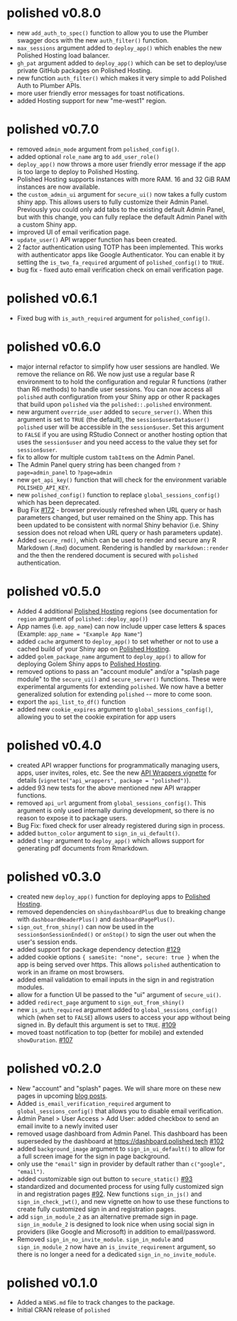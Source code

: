 # polished v0.8.0

- new `add_auth_to_spec()` function to allow you to use the Plumber swagger docs with the new
`auth_filter()` function.
- `max_sessions` argument added to `deploy_app()` which enables the new Polished Hosting load balancer.
- `gh_pat` argument added to `deploy_app()` which can be set to deploy/use private GitHub
packages on Polished Hosting.
- new function `auth_filter()` which makes it very simple to add Polished Auth to
Plumber APIs.
- more user friendly error messages for toast notifications.
- added Hosting support for new "me-west1" region.

# polished v0.7.0

* removed `admin_mode` argument from `polished_config()`.
* added optional `role_name` arg to `add_user_role()`
* `deploy_app()` now throws a more user friendly error message if the app is too large to deploy to Polished Hosting.
* Polished Hosting supports instances with more RAM.  16 and 32 GiB RAM instances are now available.
* the `custom_admin_ui` argument for `secure_ui()` now takes a fully custom shiny app.  This allows users to fully customize their Admin Panel.  Previously you could only add tabs to the existing default Admin Panel, but with this change, you can fully replace the default Admin Panel with a custom Shiny app.
* improved UI of email verification page.
* `update_user()` API wrapper function has been created.
* 2 factor authentication using TOTP has been implemented.  This works with authenticator apps like Google Authenticator.  You can enable it by setting the `is_two_fa_required` argument of `polished_config()` to `TRUE`.
* bug fix - fixed auto email verification check on email verification page.

# polished v0.6.1

* Fixed bug with `is_auth_required` argument for `polished_config()`.

# polished v0.6.0

* major internal refactor to simplify how user sessions are handled.  We remove the reliance
on R6. We now just use a regular base R environment to to hold the configuration and regular R functions (rather than R6 methods) to handle user sessions.  You can now access all `polished` auth configuration from your Shiny app
or other R packages that build upon `polished` via the `polished::.polished` environment. 
* new argument `override_user` added to `secure_server()`. When this argument is set
to `TRUE` (the default), the `session$userData$user()` `polished` user will be accessible in
the `session$user`.  Set this argument to `FALSE` if you are using RStudio Connect or another hosting option that uses the `session$user` and you need access to the value they set for `session$user`. 
* fix to allow for multiple custom `tabItem`s on the Admin Panel.
* The Admin Panel query string has been changed from `?page=admin_panel` to `?page=admin`
* new `get_api_key()` function that will check for the environment variable `POLISHED_API_KEY`.
* new `polished_config()` function to replace `global_sessions_config()` which has been 
deprecated.
* Bug Fix [#172](https://github.com/Tychobra/polished/issues/172) - browser previously refreshed when URL query or hash parameters changed, but user remained on the Shiny app.  This has been updated to be consistent with normal Shiny behavior (i.e. Shiny session does not reload when URL query or hash parameters update).
* Added `secure_rmd()`, which can be used to render and secure any R Markdown (`.Rmd`) document. Rendering is handled by `rmarkdown::render` and the then the rendered document is secured with `polished` authentication.

# polished v0.5.0

* Added 4 additional [Polished Hosting](https://polished.tech/docs/04-hosting-deploy-app) regions (see documentation for `region` argument of `polished::deploy_app()`)
* App names (i.e. `app_name`) can now include upper case letters & spaces (Example: `app_name = "Example App Name"`)
* added `cache` argument to `deploy_app()` to set whether or not to use a cached build of your Shiny
app on [Polished Hosting](https://polished.tech/docs/04-hosting-deploy-app).
* added `golem_package_name` argument to `deploy_app()` to allow for deploying Golem Shiny apps
to [Polished Hosting](https://polished.tech/docs/04-hosting-deploy-app).
* removed options to pass an "account module" and/or a "splash page module" to the `secure_ui()` and
`secure_server()` functions.  These were experimental arguments for extending `polished`. We now have a better generalized solution for extending `polished` -- more to come soon.
* export the `api_list_to_df()` function
* added new `cookie_expires` argument to `global_sessions_config()`, allowing you to set the cookie expiration for app users

# polished v0.4.0

* created API wrapper functions for programmatically managing users, apps, user invites,
roles, etc.  See the new [API Wrappers vignette](https://cran.r-project.org/package=polished/vignettes/api_wrappers.html) for details (`vignette("api_wrappers", package = "polished")`).
* added 93 new tests for the above mentioned new API wrapper functions.
* removed `api_url` argument from `global_sessions_config()`.  This argument is only used
internally during development, so there is no reason to expose it to package users.
* Bug Fix: fixed check for user already registered during sign in process.
* added `button_color` argument to `sign_in_ui_default()`.
* added `tlmgr` argument to `deploy_app()` which allows support for generating pdf documents from 
Rmarkdown.

# polished v0.3.0

* created new `deploy_app()` function for deploying apps to [Polished Hosting](https://polished.tech/docs/04-hosting-deploy-app).
* removed dependencies on `shinydashboardPlus` due to breaking change with `dashboardHeaderPlus()` and `dashboardPagePlus()`.
* `sign_out_from_shiny()` can now be used in the `session$onSessionEnded()` or `onStop()` to sign the user
out when the user's session ends.
* added support for package dependency detection [#129](https://github.com/Tychobra/polished/pull/129)
* added cookie options `{ sameSite: "none", secure: true }` when the app is being served over https.  This allows `polished` authentication to work in an iframe on most browsers.
* added email validation to email inputs in the sign in and registration modules. 
* allow for a function UI be passed to the "ui" argument of `secure_ui()`.
* added `redirect_page` argument to `sign_out_from_shiny()`
* new `is_auth_required` argument added to `global_sessions_config()` which (when set to `FALSE`) allows users to access your app without being signed in.  By default this argument is set to `TRUE`. [#109](https://github.com/Tychobra/polished/pull/109)
* moved toast notification to top (better for mobile) and extended `showDuration`. [#107](https://github.com/Tychobra/polished/pull/107)

# polished v0.2.0

* New "account" and "splash" pages.  We will share more on these new pages in upcoming [blog posts](https://www.tychobra.com/posts/). 
* Added `is_email_verification_required` argument to `global_sessions_config()` that allows you to disable email verification.
* Admin Panel > User Access > Add User: added checkbox to send an email invite to a newly invited user 
* removed usage dashboard from Admin Panel.  This dashboard has been superseded by the dashboard at
https://dashboard.polished.tech [#102](https://github.com/Tychobra/polished/pull/102)
* added `background_image` argument to `sign_in_ui_default()` to allow for a full screen image for the sign in page background. 
* only use the `"email"` sign in provider by default rather than `c("google", "email")`.
* added customizable sign out button to `secure_static()` [#93](https://github.com/Tychobra/polished/pull/93)
* standardized and documented process for using fully customized sign in and registration pages [#92](https://github.com/Tychobra/polished/pull/92).  New functions `sign_in_js()` and `sign_in_check_jwt()`, and new vignette on how to use these functions to create fully customized sign in and registration pages.
* add `sign_in_module_2` as an alternative premade sign in page.  `sign_in_module_2` is designed to look nice when using social sign in providers (like Google and Microsoft) in addition to email/password.
* Removed `sign_in_no_invite_module`.  `sign_in_module` and `sign_in_module_2` now have an `is_invite_requirement` argument, so there is no longer a need for a dedicated `sign_in_no_invite_module`.


# polished v0.1.0

* Added a `NEWS.md` file to track changes to the package.
* Initial CRAN release of `polished`
